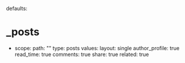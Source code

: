 defaults:
# _posts
- scope:
    path: ""
    type: posts
  values:
    layout: single
    author_profile: true
    read_time: true
    comments: true
    share: true
    related: true
